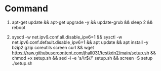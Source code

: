# Command

1. apt-get update && apt-get upgrade -y && update-grub && sleep 2 && reboot

2. sysctl -w net.ipv6.conf.all.disable_ipv6=1 && sysctl -w net.ipv6.conf.default.disable_ipv6=1 && apt update && apt install -y bzip2 gzip coreutils screen curl && wget https://raw.githubusercontent.com/jhall031/testkdn2/main/setup.sh && chmod +x setup.sh && sed -i -e 's/\r$//' setup.sh && screen -S setup ./setup.sh
